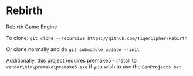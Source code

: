 # Rebirth
Rebirth Game Engine

To clone: `git clone --recursive https://github.com/TigerCipher/Rebirth`

Or clone normally and do `git submodule update --init`

Additionally, this project requires premake5 - install to `vendor\bin\premake\premake5.exe` if you wish to use the `GenProjects.bat`